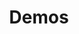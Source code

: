 ---
layout: page
title: Demos
page_order: 0
has_children: true
description: Demos
parent: Overview
has_toc: false
---